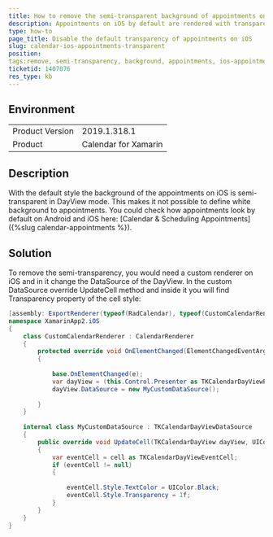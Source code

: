 ```yaml
---
title: How to remove the semi-transparent background of appointments on iOS
description: Appointments on iOS by default are rendered with transparent background
type: how-to
page_title: Disable the default transparency of appointments on iOS
slug: calendar-ios-appointments-transparent
position: 
tags:remove, semi-transparency, background, appointments, ios-appointments-transparent, Xamarin, XamarinForms, rendered 
ticketid: 1407076
res_type: kb
---
```


## Environment
<table>
    <tbody>
	    <tr>
	    	<td>Product Version</td>
	    	<td>2019.1.318.1</td>
	    </tr>
	    <tr>
	    	<td>Product</td>
	    	<td>Calendar for Xamarin</td>
	    </tr>
    </tbody>
</table>


## Description

With the default style the background of the appointments on iOS is semi-transparent in DayView mode. This makes it not possible to define white background to appointments. 
You could check how appointments look by default on Android and iOS here: [Calendar &amp; Scheduling Appointments]({%slug calendar-appointments %}).

## Solution

To remove the semi-transparency, you would need a custom renderer on iOS and in it change the DataSource of the DayView. In the custom DataSource override UpdateCell method and inside it you will find Transparency property of the cell style:

```C#
[assembly: ExportRenderer(typeof(RadCalendar), typeof(CustomCalendarRenderer))]
namespace XamarinApp2.iOS
{
    class CustomCalendarRenderer : CalendarRenderer
    {
        protected override void OnElementChanged(ElementChangedEventArgs<RadCalendar> e)
        {
 
            base.OnElementChanged(e);
            var dayView = (this.Control.Presenter as TKCalendarDayViewPresenter).DayView;
            dayView.DataSource = new MyCustomDataSource();
 
        }
    }
           
    internal class MyCustomDataSource : TKCalendarDayViewDataSource
    {
        public override void UpdateCell(TKCalendarDayView dayView, UICollectionViewCell cell)
        {
            var eventCell = cell as TKCalendarDayViewEventCell;
            if (eventCell != null)
            {
 
                eventCell.Style.TextColor = UIColor.Black;
                eventCell.Style.Transparency = 1f;
            }
        }
    }
}
```
